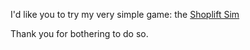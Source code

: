 I'd like you to try my very simple game: the [Shoplift Sim](https://doormakergal.github.io/shoplift_sim.html)

Thank you for bothering to do so.
